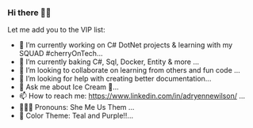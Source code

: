 ### Hi there 👋🏽

<!--
**Dreamy26/Dreamy26** is a ✨ _special_ ✨ repository because its `README.md` (this file) appears on your GitHub profile.
-->
Let me add you to the VIP list:


- 🧚 I’m currently working on C# DotNet projects & learning with my SQUAD #cherryOnTech...
- 🥞 I’m currently baking C#, Sql, Docker, Entity & more ...
- 👯 I’m looking to collaborate on learning from others and fun code ...
- 🤔 I’m looking for help with creating better documentation...
- 💬 Ask me about Ice Cream 🍦...
- 📫 How to reach me:  https://www.linkedin.com/in/adryennewilson/ ...
- 💁🏽‍♀️ Pronouns: She Me Us Them ...
- 🥳 Color Theme: Teal and Purple!!...

